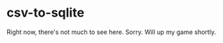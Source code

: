 csv-to-sqlite
=============

Right now, there's not much to see here. Sorry. Will up my game shortly.
